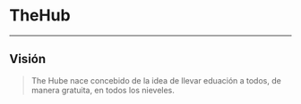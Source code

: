# TheHub
___
## Visión
>The Hube nace concebido de la idea de llevar eduación a todos, de manera gratuita, en todos los nieveles.
